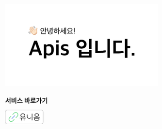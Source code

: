 ![Main](https://github.com/apiskr/.github/blob/main/profile/main.png)
## 서비스 바로가기
[<img src="https://github.com/apiskr/.github/blob/main/profile/unieum_button.png" width="25%"/>](https://www.unieum.kr/)
